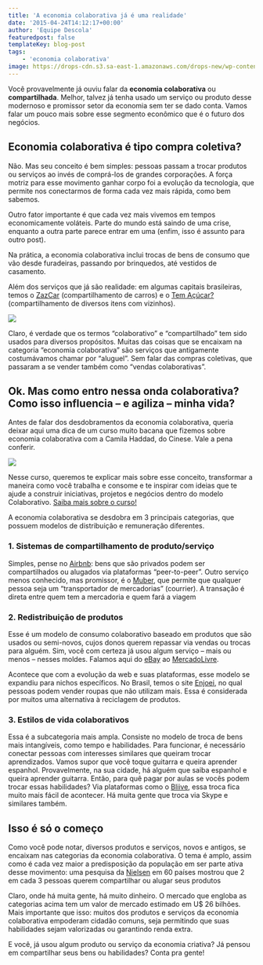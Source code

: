 ```yaml
---
title: 'A economia colaborativa já é uma realidade'
date: '2015-04-24T14:12:17+00:00'
author: 'Equipe Descola'
featuredpost: false
templateKey: blog-post
tags:
    - 'economia colaborativa'
image: https://drops-cdn.s3.sa-east-1.amazonaws.com/drops-new/wp-content/uploads/2015/04/24141217/colaboracao-150x150.png
---
```

Você provavelmente já ouviu falar da **economia colaborativa** ou **compartilhada**. Melhor, talvez já tenha usado um serviço ou produto desse modernoso e promissor setor da economia sem ter se dado conta. Vamos falar um pouco mais sobre esse segmento econômico que é o futuro dos negócios.

**Economia colaborativa é tipo compra coletiva?**
-------------------------------------------------

Não. Mas seu conceito é bem simples: pessoas passam a trocar produtos ou serviços ao invés de comprá-los de grandes corporações. A força motriz para esse movimento ganhar corpo foi a evolução da tecnologia, que permite nos conectarmos de forma cada vez mais rápida, como bem sabemos.

Outro fator importante é que cada vez mais vivemos em tempos economicamente voláteis. Parte do mundo está saindo de uma crise, enquanto a outra parte parece entrar em uma (enfim, isso é assunto para outro post).

Na prática, a economia colaborativa inclui trocas de bens de consumo que vão desde furadeiras, passando por brinquedos, até vestidos de casamento.

Além dos serviços que já são realidade: em algumas capitais brasileiras, temos o [ZazCar](http://zazcar.com.br/) (compartilhamento de carros) e o [Tem Açúcar?](http://temacucar.com) (compartilhamento de diversos itens com vizinhos).

![](https://descola.org/drops/wp-content/uploads/2015/04/tem-ac%CC%A7u%CC%81car.jpg)

Claro, é verdade que os termos “colaborativo” e “compartilhado” tem sido usados para diversos propósitos. Muitas das coisas que se encaixam na categoria “economia colaborativa” são serviços que antigamente costumávamos chamar por “aluguel”. Sem falar das compras coletivas, que passaram a se vender também como “vendas colaborativas”.

**Ok. Mas como entro nessa onda colaborativa? Como isso influencia – e agiliza – minha vida?**
----------------------------------------------------------------------------------------------

Antes de falar dos desdobramentos da economia colaborativa, queria deixar aqui uma dica de um curso muito bacana que fizemos sobre economia colaborativa com a Camila Haddad, do Cinese. Vale a pena conferir.

[![](https://descola.org/drops/wp-content/uploads/2015/04/camila-haddad-1024x537.png)](http://www.descola.org/curso/17/economia-colaborativa)

Nesse curso, queremos te explicar mais sobre esse conceito, transformar a maneira como você trabalha e consome e te inspirar com ideias que te ajude a construir iniciativas, projetos e negócios dentro do modelo Colaborativo. [Saiba mais sobre o curso!](http://www.descola.org/curso/17/economia-colaborativa)

A economia colaborativa se desdobra em 3 principais categorias, que possuem modelos de distribuição e remuneração diferentes.

### **1. Sistemas de compartilhamento de produto/serviço**

Simples, pense no [Airbnb](https://www.airbnb.com.br/): bens que são privados podem ser compartilhados ou alugados via plataformas “peer-to-peer”. Outro serviço menos conhecido, mas promissor, é o [Muber](http://muber.com), que permite que qualquer pessoa seja um “transportador de mercadorias” (courrier). A transação é direta entre quem tem a mercadoria e quem fará a viagem

### **2. Redistribuição de produtos**

Esse é um modelo de consumo colaborativo baseado em produtos que são usados ou semi-novos, cujos donos querem repassar via vendas ou trocas para alguém. Sim, você com certeza já usou algum serviço – mais ou menos – nesses moldes. Falamos aqui do [eBay](http://www.ebay.com/) ao [MercadoLivre](http://www.mercadolivre.com.br/).

Acontece que com a evolução da web e suas plataformas, esse modelo se expandiu para nichos específicos. No Brasil, temos o site [Enjoei](http://enjoei.com.br), no qual pessoas podem vender roupas que não utilizam mais. Essa é considerada por muitos uma alternativa à reciclagem de produtos.

### **3. Estilos de vida colaborativos** 

Essa é a subcategoria mais ampla. Consiste no modelo de troca de bens mais intangíveis, como tempo e habilidades. Para funcionar, é necessário conectar pessoas com interesses similares que queiram trocar aprendizados. Vamos supor que você toque guitarra e queira aprender espanhol. Provavelmente, na sua cidade, há alguém que saiba espanhol e queira aprender guitarra. Então, para quê pagar por aulas se vocês podem trocar essas habilidades? Via plataformas como o [Bliive](http://bliive.com), essa troca fica muito mais fácil de acontecer. Há muita gente que troca via Skype e similares também.

**Isso é só o começo**
----------------------

Como você pode notar, diversos produtos e serviços, novos e antigos, se encaixam nas categorias da economia colaborativa. O tema é amplo, assim como é cada vez maior a predisposição da população em ser parte ativa desse movimento: uma pesquisa da [Nielsen](http://www.nielsen.com/us/en/insights/reports/2014/is-sharing-the-new-buying.html) em 60 países mostrou que 2 em cada 3 pessoas querem compartilhar ou alugar seus produtos

Claro, onde há muita gente, há muito dinheiro. O mercado que engloba as categorias acima tem um valor de mercado estimado em U$ 26 bilhões. Mais importante que isso: muitos dos produtos e serviços da economia colaborativa empoderam cidadão comuns, seja permitindo que suas habilidades sejam valorizadas ou garantindo renda extra.

E você, já usou algum produto ou serviço da economia criativa? Já pensou em compartilhar seus bens ou habilidades? Conta pra gente!
